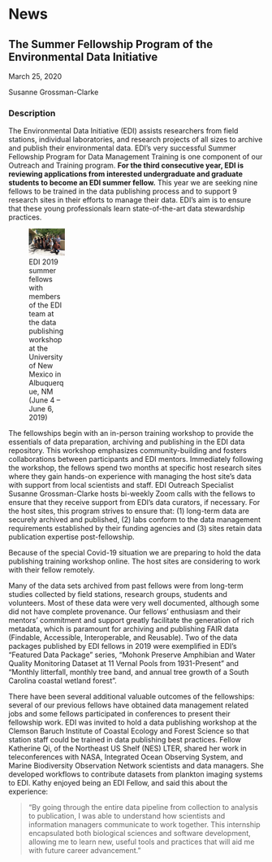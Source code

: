 # News

## The Summer Fellowship Program of the Environmental Data Initiative

March 25, 2020

Susanne Grossman-Clarke

### Description

The Environmental Data Initiative (EDI) assists researchers from field stations, individual laboratories, and research projects of all sizes to archive and publish their environmental data. EDI’s very successful Summer Fellowship Program for Data Management Training is one component of our Outreach and Training program. **For the third consecutive year, EDI is reviewing applications from interested undergraduate and graduate students to become an EDI summer fellow.** This year we are seeking nine fellows to be trained in the data publishing process and to support 9 research sites in their efforts to manage their data. EDI’s aim is to ensure that these young professionals learn state-of-the-art data stewardship practices.

<div class="figure_featured" style="width: 30%;">
    <figure>
       <img src="/static/images/news/2019-fellows.png" alt="EDI fellowship 2019 participants"/>
       <figcaption class="figure-caption">EDI 2019 summer fellows with members of the EDI team at the data publishing workshop at the University of New Mexico in Albuquerque, NM (June 4 – June 6, 2019)</figcaption>
    </figure>
</div>

The fellowships begin with an in-person training workshop to provide the essentials of data preparation, archiving and publishing in the EDI data repository. This workshop emphasizes community-building and fosters collaborations between participants and EDI mentors. Immediately following the workshop, the fellows spend two months at specific host research sites where they gain hands-on experience with managing the host site’s data with support from local scientists and staff. EDI Outreach Specialist Susanne Grossman-Clarke hosts bi-weekly Zoom calls with the fellows to ensure that they receive support from EDI’s data curators, if necessary. For the host sites, this program strives to ensure that: (1) long-term data are securely archived and published, (2) labs conform to the data management requirements established by their funding agencies and (3) sites retain data publication expertise post-fellowship.

Because of the special Covid-19 situation we are preparing to hold the data publishing training workshop online. The host sites are considering to work with their fellow remotely.

Many of the data sets archived from past fellows were from long-term studies collected by field stations, research groups, students and volunteers. Most of these data were very well documented, although some did not have complete provenance. Our fellows’ enthusiasm and their mentors’ commitment and support greatly facilitate the generation of rich metadata, which is paramount for archiving and publishing FAIR data (Findable, Accessible, Interoperable, and Reusable). Two of the data packages published by EDI fellows in 2019 were exemplified in EDI’s “Featured Data Package” series, “Mohonk Preserve Amphibian and Water Quality Monitoring Dataset at 11 Vernal Pools from 1931-Present” and “Monthly litterfall, monthly tree band, and annual tree growth of a South Carolina coastal wetland forest”.

There have been several additional valuable outcomes of the fellowships: several of our previous fellows have obtained data management related jobs and some fellows participated in conferences to present their fellowship work. EDI was invited to hold a data publishing workshop at the Clemson Baruch Institute of Coastal Ecology and Forest Science so that station staff could be trained in data publishing best practices. Fellow Katherine Qi, of the Northeast US Shelf (NES) LTER, shared her work in teleconferences with NASA, Integrated Ocean Observing System, and Marine Biodiversity Observation Network scientists and data managers. She developed workflows to contribute datasets from plankton imaging systems to EDI. Kathy enjoyed being an EDI Fellow, and said this about the experience:

> “By going through the entire data pipeline from collection to analysis to publication, I was able to understand how scientists and information managers communicate to work together. This internship encapsulated both biological sciences and software development, allowing me to learn new, useful tools and practices that will aid me with future career advancement.”

<!-- News -->